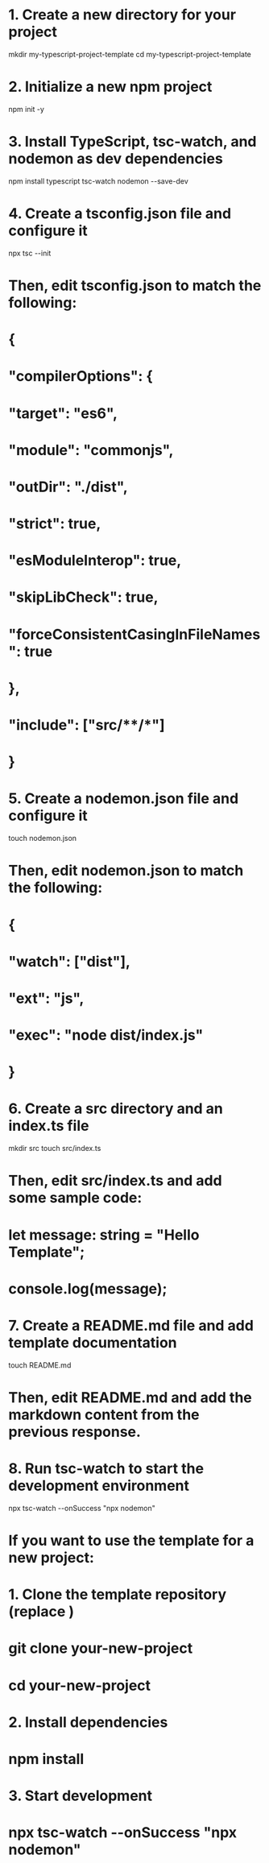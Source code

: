 # 1. Create a new directory for your project
mkdir my-typescript-project-template
cd my-typescript-project-template

# 2. Initialize a new npm project
npm init -y

# 3. Install TypeScript, tsc-watch, and nodemon as dev dependencies
npm install typescript tsc-watch nodemon --save-dev

# 4. Create a tsconfig.json file and configure it
npx tsc --init
# Then, edit tsconfig.json to match the following:
# {
#   "compilerOptions": {
#     "target": "es6",
#     "module": "commonjs",
#     "outDir": "./dist",
#     "strict": true,
#     "esModuleInterop": true,
#     "skipLibCheck": true,
#     "forceConsistentCasingInFileNames": true
#   },
#   "include": ["src/**/*"]
# }

# 5. Create a nodemon.json file and configure it
touch nodemon.json
# Then, edit nodemon.json to match the following:
# {
#   "watch": ["dist"],
#   "ext": "js",
#   "exec": "node dist/index.js"
# }

# 6. Create a src directory and an index.ts file
mkdir src
touch src/index.ts
# Then, edit src/index.ts and add some sample code:
# let message: string = "Hello Template";
# console.log(message);

# 7. Create a README.md file and add template documentation
touch README.md
# Then, edit README.md and add the markdown content from the previous response.

# 8. Run tsc-watch to start the development environment
npx tsc-watch --onSuccess "npx nodemon"

# If you want to use the template for a new project:

# 1. Clone the template repository (replace <your-template-repository-url>)
# git clone <your-template-repository-url> your-new-project
# cd your-new-project

# 2. Install dependencies
# npm install

# 3. Start development
# npx tsc-watch --onSuccess "npx nodemon"